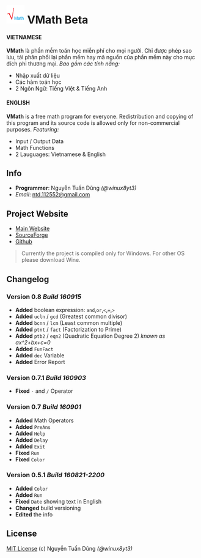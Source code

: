 ![VMath](/logo.png) VMath Beta
==============================

#### VIETNAMESE
**VMath** là phần mềm toán học miễn phí cho mọi người.
Chỉ được phép sao lưu, tái phân phối lại phần mềm hay mã nguồn của phần mềm này cho mục đích phi thương mại.
*Bao gồm các tính năng:*
- Nhập xuất dữ liệu
- Các hàm toán học
- 2 Ngôn Ngữ: Tiếng Việt & Tiếng Anh

#### ENGLISH
**VMath** is a free math program for everyone.
Redistribution and copying of this program and its source code is allowed only for non-commercial purposes.
*Featuring:*
- Input / Output Data
- Math Functions
- 2 Lauguages: Vietnamese & English

## Info

- **Programmer**: Nguyễn Tuấn Dũng *(@winux8yt3)*
- *Email*: ntd.112552@gmail.com

## Project Website

- [Main Website](https://winux8yt3.github.io/vmath)
- [SourceForge](https://bit.ly/vmath-xplorer)
- [Github](https://bit.ly/vmath-source)

> Currently the project is compiled only for Windows. For other OS please download Wine.

## Changelog

### Version 0.8 *Build 160915*

- **Added** boolean expression: `and`,`or`,`<`,`=`,`>`
- **Added** `ucln` / `gcd` (Greatest common divisor)
- **Added** `bcnn` / `lcm` (Least common multiple)
- **Added** `ptnt` / `fact` (Factorization to Prime)
- **Added** `ptb2` / `eqn2` (Quadratic Equation Degree 2) *known as ax^2+bx+c=0*
- **Added** `FunFact`
- **Added** `dec` Variable
- **Added** Error Report

### Version 0.7.1 *Build 160903*

- **Fixed** `-` and `/` Operator

### Version 0.7 *Build 160901*

- **Added** Math Operators
- **Added** `PreAns`
- **Added** `Help`
- **Added** `Delay`
- **Added** `Exit`
- **Fixed** `Run`
- **Fixed** `Color`

### Version 0.5.1 *Build 160821-2200*

- **Added** `Color`
- **Added** `Run`
- **Fixed** `Date` showing text in English
- **Changed** build versioning
- **Edited** the info

## License
[MIT License](/LICENSE) (c) Nguyễn Tuấn Dũng *(@winux8yt3)*
